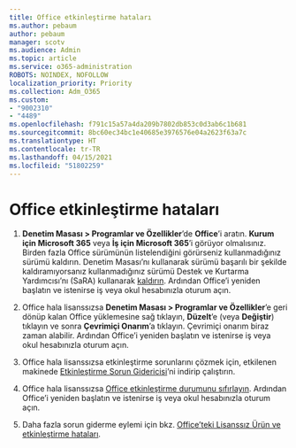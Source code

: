 ```yaml
---
title: Office etkinleştirme hataları
ms.author: pebaum
author: pebaum
manager: scotv
ms.audience: Admin
ms.topic: article
ms.service: o365-administration
ROBOTS: NOINDEX, NOFOLLOW
localization_priority: Priority
ms.collection: Adm_O365
ms.custom:
- "9002310"
- "4489"
ms.openlocfilehash: f791c15a57a4da209b7802db853c0d3ab6c1b681
ms.sourcegitcommit: 8bc60ec34bc1e40685e3976576e04a2623f63a7c
ms.translationtype: HT
ms.contentlocale: tr-TR
ms.lasthandoff: 04/15/2021
ms.locfileid: "51802259"
---
```

# <a name="office-activation-errors"></a>Office etkinleştirme hataları

1. **Denetim Masası > Programlar ve Özellikler**’de **Office**’i aratın. **Kurum için Microsoft 365** veya **İş için Microsoft 365**’i görüyor olmalısınız. Birden fazla Office sürümünün listelendiğini görürseniz kullanmadığınız sürümü kaldırın. Denetim Masası’nı kullanarak sürümü başarılı bir şekilde kaldıramıyorsanız kullanmadığınız sürümü Destek ve Kurtarma Yardımcısı’nı (SaRA) kullanarak [kaldırın](https://aka.ms/SARA-OfficeUninstall-Alchemy). Ardından Office’i yeniden başlatın ve istenirse iş veya okul hesabınızla oturum açın. 

2. Office hala lisanssızsa **Denetim Masası > Programlar ve Özellikler**’e geri dönüp kalan Office yüklemesine sağ tıklayın, **Düzelt**’e (veya **Değiştir**) tıklayın ve sonra **Çevrimiçi Onarım**’a tıklayın. Çevrimiçi onarım biraz zaman alabilir. Ardından Office’i yeniden başlatın ve istenirse iş veya okul hesabınızla oturum açın. 

3. Office hala lisanssızsa etkinleştirme sorunlarını çözmek için, etkilenen makinede [Etkinleştirme Sorun Gidericisi](https://aka.ms/SARA-OfficeActivation-Alchemy)’ni indirip çalıştırın. 

4. Office hala lisanssızsa [Office etkinleştirme durumunu sıfırlayın](https://docs.microsoft.com/office365/troubleshoot/activation/reset-office-365-proplus-activation-state). Ardından Office’i yeniden başlatın ve istenirse iş veya okul hesabınızla oturum açın.  

5. Daha fazla sorun giderme eylemi için bkz. [Office’teki Lisanssız Ürün ve etkinleştirme hataları](https://support.office.com/article/unlicensed-product-and-activation-errors-in-office-0d23d3c0-c19c-4b2f-9845-5344fedc4380).
